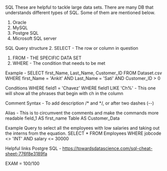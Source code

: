 SQL 
These are helpful to tackle large data sets.
There are many DB that understands different types of SQL. Some of them are mentioned below.
1. Oracle
2. MySQL
3. Postgre SQL
4. Microsoft SQL server 

SQL Query structure 
2. SELECT - The row or column in question 
1. FROM - THE SPECIFIC DATA SET 
3. WHERE - The condition that needs to be met 
   
Example - 
SELECT first_Name, Last_Name, Customer_ID
FROM Dataset.csv
WHERE first_Name = 'Ankit' AND Last_Name = 'Sati' AND Customer_ID > 0

Conditions
WHERE field1 = 'Chavez'
WHERE field1 LIKE 'Ch%' - This  one will show all the phrases that begin with ch in the column 

Comment 
Syntax - To add description
 /* and */, or after two dashes (--)

 Alias - This is to circumvent the comments and make the commands more readable 
  field_1 AS first_name
  Table AS Customer_Data 

Example 
Query to select all the employees with low salaries and taking out the interns from the equation.
  SELECT *
  FROM Employees
  WHERE 
    jobcode <> 'INT'
    AND salary <= 30000

Helpful links 
Postgre SQL - https://towardsdatascience.com/sql-cheat-sheet-776f8e3189fa

EXAM = 100/100